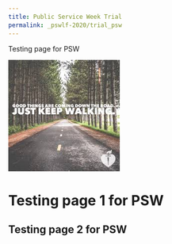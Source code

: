 ```yaml
---
title: Public Service Week Trial
permalink: _pswlf-2020/trial_psw
---
```

Testing page for PSW

![Good things](/images/pswtrial.png "PSW Trial")

# Testing page 1 for PSW 

## Testing page 2 for PSW

